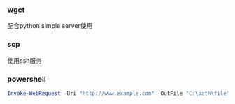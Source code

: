 
### wget

配合python simple server使用

### scp

使用ssh服务

### powershell

```powershell
Invoke-WebRequest -Uri "http://www.example.com" -OutFile "C:\path\file"
```


